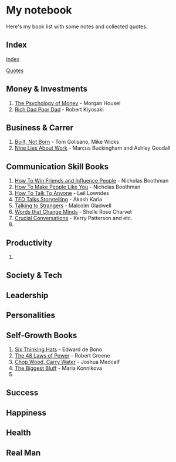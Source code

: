 # My notebook
Here's my book list with some notes and collected quotes.

## Index 
[Index](books/index.md)

[Quotes](quotes.md)

## Money & Investments
1. [The Psychology of Money](books/mi001.md) -  Morgan Housel
2. [Rich Dad Poor Dad](books/mi002.md) -  Robert Kiyosaki

## Business & Carrer
1. [Built, Not Born](books/bu001.md) -  Tom Golisano, Mike Wicks
2. [Nine Lies About Work](books/bu002.md) -  Marcus Buckingham and Ashley Goodall

## Communication Skill Books
1. [How To Win Friends and Influence People](books/bc001.md) - Nicholas Boothman
2. [How To Make People Like You](books/bc002.md) - Nicholas Boothman
3. [How To Talk To Anyone](books/bc003.md) - Leil Lowndes
4. [TED Talks Storytelling](books/bc004.md) - Akash Karia
5. [Talking to Strangers](books/bc005.md) - Malcolm Gladwell
6. [Words that Change Minds](books/bc006.md) - Shelle Rose Charvet
7. [Crucial Conversations](books/bc007.md) - Kerry Patterson and etc.
8. 

## Productivity
1. 

## Society & Tech

## Leadership

## Personalities

## Self-Growth Books
1. [Six Thinking Hats](books/bs001.md) - Edward de Bono
2. [The 48 Laws of Power](books/bs002.md) - Robert Greene
3. [Chop Wood, Carry Water](books/bs003.md) - Joshua Medcalf
4. [The Biggest Bluff](books/bs004.md) - Maria Konnikova
5. 

## Success

## Happiness

## Health

## Real Man

